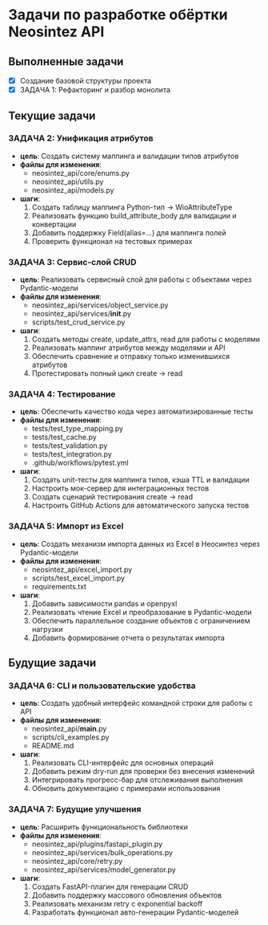 # Задачи по разработке обёртки Neosintez API

## Выполненные задачи
- [x] Создание базовой структуры проекта
- [x] ЗАДАЧА 1: Рефакторинг и разбор монолита

## Текущие задачи

### ЗАДАЧА 2: Унификация атрибутов
- **цель**: Создать систему маппинга и валидации типов атрибутов
- **файлы для изменения**:
  - neosintez_api/core/enums.py
  - neosintez_api/utils.py
  - neosintez_api/models.py
- **шаги**:
  1. Создать таблицу маппинга Python-тип → WioAttributeType
  2. Реализовать функцию build_attribute_body для валидации и конвертации
  3. Добавить поддержку Field(alias=…) для маппинга полей
  4. Проверить функционал на тестовых примерах

### ЗАДАЧА 3: Сервис-слой CRUD
- **цель**: Реализовать сервисный слой для работы с объектами через Pydantic-модели
- **файлы для изменения**:
  - neosintez_api/services/object_service.py
  - neosintez_api/services/__init__.py
  - scripts/test_crud_service.py
- **шаги**:
  1. Создать методы create, update_attrs, read для работы с моделями
  2. Реализовать маппинг атрибутов между моделями и API
  3. Обеспечить сравнение и отправку только изменившихся атрибутов
  4. Протестировать полный цикл create → read

### ЗАДАЧА 4: Тестирование
- **цель**: Обеспечить качество кода через автоматизированные тесты
- **файлы для изменения**:
  - tests/test_type_mapping.py
  - tests/test_cache.py
  - tests/test_validation.py
  - tests/test_integration.py
  - .github/workflows/pytest.yml
- **шаги**:
  1. Создать unit-тесты для маппинга типов, кэша TTL и валидации
  2. Настроить мок-сервер для интеграционных тестов
  3. Создать сценарий тестирования create → read
  4. Настроить GitHub Actions для автоматического запуска тестов

### ЗАДАЧА 5: Импорт из Excel
- **цель**: Создать механизм импорта данных из Excel в Неосинтез через Pydantic-модели
- **файлы для изменения**:
  - neosintez_api/excel_import.py
  - scripts/test_excel_import.py
  - requirements.txt
- **шаги**:
  1. Добавить зависимости pandas и openpyxl
  2. Реализовать чтение Excel и преобразование в Pydantic-модели
  3. Обеспечить параллельное создание объектов с ограничением нагрузки
  4. Добавить формирование отчета о результатах импорта

## Будущие задачи

### ЗАДАЧА 6: CLI и пользовательские удобства
- **цель**: Создать удобный интерфейс командной строки для работы с API
- **файлы для изменения**:
  - neosintez_api/__main__.py
  - scripts/cli_examples.py
  - README.md
- **шаги**:
  1. Реализовать CLI-интерфейс для основных операций
  2. Добавить режим dry-run для проверки без внесения изменений
  3. Интегрировать прогресс-бар для отслеживания выполнения
  4. Обновить документацию с примерами использования

### ЗАДАЧА 7: Будущие улучшения
- **цель**: Расширить функциональность библиотеки
- **файлы для изменения**:
  - neosintez_api/plugins/fastapi_plugin.py
  - neosintez_api/services/bulk_operations.py
  - neosintez_api/core/retry.py
  - neosintez_api/services/model_generator.py
- **шаги**:
  1. Создать FastAPI-плагин для генерации CRUD
  2. Добавить поддержку массового обновления объектов
  3. Реализовать механизм retry с exponential backoff
  4. Разработать функционал авто-генерации Pydantic-моделей
